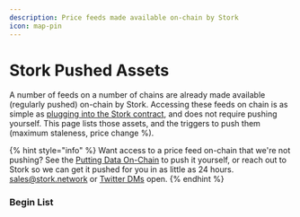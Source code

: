 ```yaml
---
description: Price feeds made available on-chain by Stork
icon: map-pin
---
```


# Stork Pushed Assets

A number of feeds on a number of chains are already made available (regularly pushed) on-chain by Stork. Accessing these feeds on chain is as simple as [plugging into the Stork contract](../getting-started/accessing-data-on-chain.md), and does not require pushing yourself. This page lists those assets, and the triggers to push them (maximum staleness, price change %).

{% hint style="info" %}
Want access to a price feed on-chain that we're not pushing? See the [Putting Data On-Chain](../getting-started/putting-data-on-chain.md) to push it yourself, or reach out to Stork so we can get it pushed for you in as little as 24 hours. [sales@stork.network](mailto:sales@stork.network) or [Twitter DMs](https://x.com/storkoracle) open.
{% endhint %}

### Begin List

